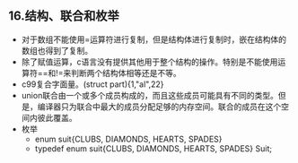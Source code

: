 ## 16.结构、联合和枚举
- 对于数组不能使用=运算符进行复制，但是结构体进行复制时，嵌在结构体的数组也得到了复制。
- 除了赋值运算，c语言没有提供其他用于整个结构的操作。特别是不能使用运算符==和!=来判断两个结构体相等还是不等。
- c99复合字面量。(struct part){1,"al",22}
- union联合由一个或多个成员构成的，而且这些成员可能具有不同的类型。但是，编译器只为联合中最大的成员分配足够的内存空间。联合的成员在这个空间内彼此覆盖。
- 枚举 
  - enum suit{CLUBS, DIAMONDS, HEARTS, SPADES} 
  - typedef enum suit{CLUBS, DIAMONDS, HEARTS, SPADES} Suit;